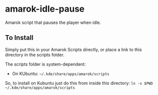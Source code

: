 # amarok-idle-pause

Amarok script that pauses the player when idle.

## To Install

Simply put this in your Amarok Scripts directly, or place a link to this
directory in the scripts folder.

The scripts folder is system-dependent:
* On KUbuntu: `~/.kde/share/apps/amarok/scripts`

So, to install on Kubuntu just do this from inside this directory:
  `ln -s $PWD ~/.kde/share/apps/amarok/scripts`
